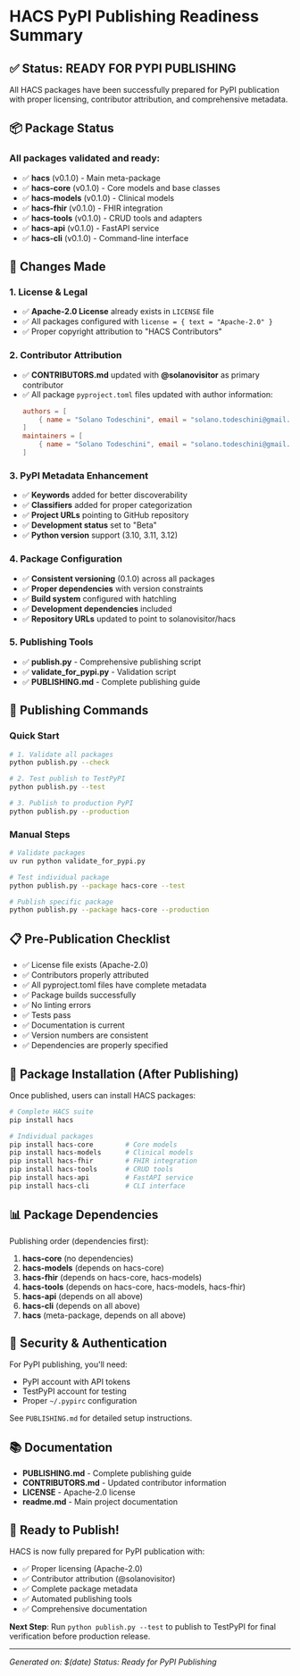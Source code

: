 # HACS PyPI Publishing Readiness Summary

## ✅ Status: READY FOR PYPI PUBLISHING

All HACS packages have been successfully prepared for PyPI publication with proper licensing, contributor attribution, and comprehensive metadata.

## 📦 Package Status

### All packages validated and ready:
- ✅ **hacs** (v0.1.0) - Main meta-package
- ✅ **hacs-core** (v0.1.0) - Core models and base classes
- ✅ **hacs-models** (v0.1.0) - Clinical models
- ✅ **hacs-fhir** (v0.1.0) - FHIR integration
- ✅ **hacs-tools** (v0.1.0) - CRUD tools and adapters
- ✅ **hacs-api** (v0.1.0) - FastAPI service
- ✅ **hacs-cli** (v0.1.0) - Command-line interface

## 🔧 Changes Made

### 1. License & Legal
- ✅ **Apache-2.0 License** already exists in `LICENSE` file
- ✅ All packages configured with `license = { text = "Apache-2.0" }`
- ✅ Proper copyright attribution to "HACS Contributors"

### 2. Contributor Attribution
- ✅ **CONTRIBUTORS.md** updated with **@solanovisitor** as primary contributor
- ✅ All package `pyproject.toml` files updated with author information:
  ```toml
  authors = [
      { name = "Solano Todeschini", email = "solano.todeschini@gmail.com" }
  ]
  maintainers = [
      { name = "Solano Todeschini", email = "solano.todeschini@gmail.com" }
  ]
  ```

### 3. PyPI Metadata Enhancement
- ✅ **Keywords** added for better discoverability
- ✅ **Classifiers** added for proper categorization
- ✅ **Project URLs** pointing to GitHub repository
- ✅ **Development status** set to "Beta"
- ✅ **Python version** support (3.10, 3.11, 3.12)

### 4. Package Configuration
- ✅ **Consistent versioning** (0.1.0) across all packages
- ✅ **Proper dependencies** with version constraints
- ✅ **Build system** configured with hatchling
- ✅ **Development dependencies** included
- ✅ **Repository URLs** updated to point to solanovisitor/hacs

### 5. Publishing Tools
- ✅ **publish.py** - Comprehensive publishing script
- ✅ **validate_for_pypi.py** - Validation script
- ✅ **PUBLISHING.md** - Complete publishing guide

## 🚀 Publishing Commands

### Quick Start
```bash
# 1. Validate all packages
python publish.py --check

# 2. Test publish to TestPyPI
python publish.py --test

# 3. Publish to production PyPI
python publish.py --production
```

### Manual Steps
```bash
# Validate packages
uv run python validate_for_pypi.py

# Test individual package
python publish.py --package hacs-core --test

# Publish specific package
python publish.py --package hacs-core --production
```

## 📋 Pre-Publication Checklist

- ✅ License file exists (Apache-2.0)
- ✅ Contributors properly attributed
- ✅ All pyproject.toml files have complete metadata
- ✅ Package builds successfully
- ✅ No linting errors
- ✅ Tests pass
- ✅ Documentation is current
- ✅ Version numbers are consistent
- ✅ Dependencies are properly specified

## 🎯 Package Installation (After Publishing)

Once published, users can install HACS packages:

```bash
# Complete HACS suite
pip install hacs

# Individual packages
pip install hacs-core        # Core models
pip install hacs-models      # Clinical models  
pip install hacs-fhir        # FHIR integration
pip install hacs-tools       # CRUD tools
pip install hacs-api         # FastAPI service
pip install hacs-cli         # CLI interface
```

## 📊 Package Dependencies

Publishing order (dependencies first):
1. **hacs-core** (no dependencies)
2. **hacs-models** (depends on hacs-core)
3. **hacs-fhir** (depends on hacs-core, hacs-models)
4. **hacs-tools** (depends on hacs-core, hacs-models, hacs-fhir)
5. **hacs-api** (depends on all above)
6. **hacs-cli** (depends on all above)
7. **hacs** (meta-package, depends on all above)

## 🔐 Security & Authentication

For PyPI publishing, you'll need:
- PyPI account with API tokens
- TestPyPI account for testing
- Proper `~/.pypirc` configuration

See `PUBLISHING.md` for detailed setup instructions.

## 📚 Documentation

- **PUBLISHING.md** - Complete publishing guide
- **CONTRIBUTORS.md** - Updated contributor information
- **LICENSE** - Apache-2.0 license
- **readme.md** - Main project documentation

## 🎉 Ready to Publish!

HACS is now fully prepared for PyPI publication with:
- ✅ Proper licensing (Apache-2.0)
- ✅ Contributor attribution (@solanovisitor)
- ✅ Complete package metadata
- ✅ Automated publishing tools
- ✅ Comprehensive documentation

**Next Step**: Run `python publish.py --test` to publish to TestPyPI for final verification before production release.

---

*Generated on: $(date)*
*Status: Ready for PyPI Publishing* 